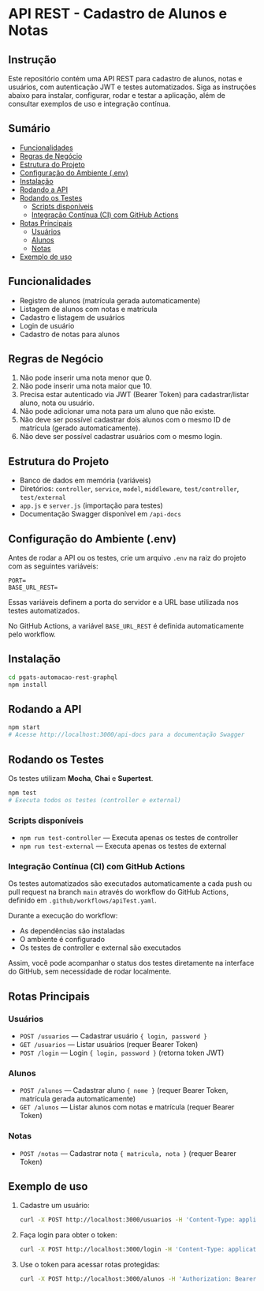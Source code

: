 # API REST - Cadastro de Alunos e Notas

## Instrução

Este repositório contém uma API REST para cadastro de alunos, notas e usuários, com autenticação JWT e testes automatizados. Siga as instruções abaixo para instalar, configurar, rodar e testar a aplicação, além de consultar exemplos de uso e integração contínua.

## Sumário

- [Funcionalidades](#funcionalidades)
- [Regras de Negócio](#regras-de-negócio)
- [Estrutura do Projeto](#estrutura-do-projeto)
- [Configuração do Ambiente (.env)](#configuração-do-ambiente-env)
- [Instalação](#instalação)
- [Rodando a API](#rodando-a-api)
- [Rodando os Testes](#rodando-os-testes)
  - [Scripts disponíveis](#scripts-disponíveis)
  - [Integração Contínua (CI) com GitHub Actions](#integração-contínua-ci-com-github-actions)
- [Rotas Principais](#rotas-principais)
  - [Usuários](#usuários)
  - [Alunos](#alunos)
  - [Notas](#notas)
- [Exemplo de uso](#exemplo-de-uso)

## Funcionalidades

- Registro de alunos (matrícula gerada automaticamente)
- Listagem de alunos com notas e matrícula
- Cadastro e listagem de usuários
- Login de usuário
- Cadastro de notas para alunos

## Regras de Negócio

1. Não pode inserir uma nota menor que 0.
2. Não pode inserir uma nota maior que 10.
3. Precisa estar autenticado via JWT (Bearer Token) para cadastrar/listar aluno, nota ou usuário.
4. Não pode adicionar uma nota para um aluno que não existe.
5. Não deve ser possível cadastrar dois alunos com o mesmo ID de matrícula (gerado automaticamente).
6. Não deve ser possível cadastrar usuários com o mesmo login.

## Estrutura do Projeto

- Banco de dados em memória (variáveis)
- Diretórios: `controller`, `service`, `model`, `middleware`, `test/controller`, `test/external`
- `app.js` e `server.js` (importação para testes)
- Documentação Swagger disponível em `/api-docs`

## Configuração do Ambiente (.env)

Antes de rodar a API ou os testes, crie um arquivo `.env` na raiz do projeto com as seguintes variáveis:

```env
PORT=
BASE_URL_REST=
```

Essas variáveis definem a porta do servidor e a URL base utilizada nos testes automatizados.

No GitHub Actions, a variável `BASE_URL_REST` é definida automaticamente pelo workflow.

## Instalação

```bash
cd pgats-automacao-rest-graphql
npm install
```

## Rodando a API

```bash
npm start
# Acesse http://localhost:3000/api-docs para a documentação Swagger
```

## Rodando os Testes

Os testes utilizam **Mocha**, **Chai** e **Supertest**.

```bash
npm test
# Executa todos os testes (controller e external)
```

### Scripts disponíveis

- `npm run test-controller` — Executa apenas os testes de controller
- `npm run test-external` — Executa apenas os testes de external

### Integração Contínua (CI) com GitHub Actions

Os testes automatizados são executados automaticamente a cada push ou pull request na branch `main` através do workflow do GitHub Actions, definido em `.github/workflows/apiTest.yaml`.

Durante a execução do workflow:

- As dependências são instaladas
- O ambiente é configurado
- Os testes de controller e external são executados

Assim, você pode acompanhar o status dos testes diretamente na interface do GitHub, sem necessidade de rodar localmente.

## Rotas Principais

### Usuários

- `POST /usuarios` — Cadastrar usuário `{ login, password }`
- `GET /usuarios` — Listar usuários (requer Bearer Token)
- `POST /login` — Login `{ login, password }` (retorna token JWT)

### Alunos

- `POST /alunos` — Cadastrar aluno `{ nome }` (requer Bearer Token, matrícula gerada automaticamente)
- `GET /alunos` — Listar alunos com notas e matrícula (requer Bearer Token)

### Notas

- `POST /notas` — Cadastrar nota `{ matricula, nota }` (requer Bearer Token)

## Exemplo de uso

1. Cadastre um usuário:
   ```bash
   curl -X POST http://localhost:3000/usuarios -H 'Content-Type: application/json' -d '{"login":"admin","password":"123"}'
   ```
2. Faça login para obter o token:
   ```bash
   curl -X POST http://localhost:3000/login -H 'Content-Type: application/json' -d '{"login":"admin","password":"123"}'
   ```
3. Use o token para acessar rotas protegidas:
   ```bash
   curl -X POST http://localhost:3000/alunos -H 'Authorization: Bearer SEU_TOKEN' -H 'Content-Type: application/json' -d '{"nome":"Aluno Teste"}'
   ```
